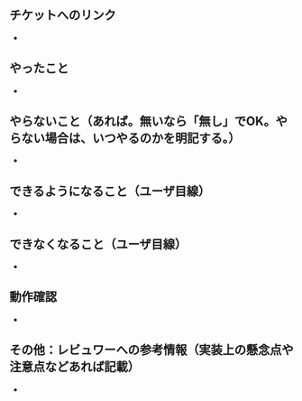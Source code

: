 ## チケットへのリンク

- 

## やったこと

- 

## やらないこと（あれば。無いなら「無し」でOK。やらない場合は、いつやるのかを明記する。）

- 

## できるようになること（ユーザ目線）

- 

## できなくなること（ユーザ目線）

- 

## 動作確認

- 

## その他：レビュワーへの参考情報（実装上の懸念点や注意点などあれば記載）

- 
